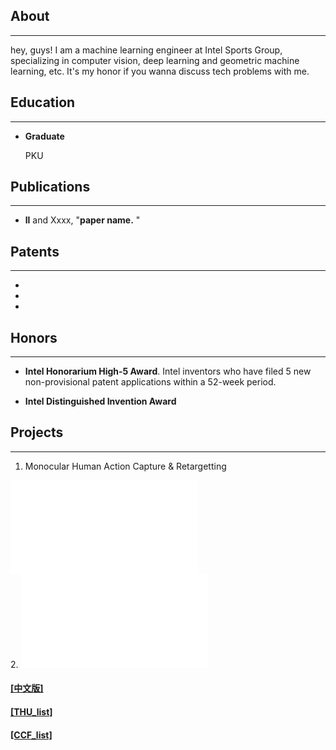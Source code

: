 ## About

---
hey, guys! I am a machine learning engineer at Intel Sports Group, specializing in computer vision, deep learning and geometric machine learning, etc. It's my honor if you wanna discuss tech problems with me. 

## Education

---


* **Graduate**

  PKU

## Publications

---

* **ll** and Xxxx, "**paper name.** "



## Patents
------

- 
-
-

##  Honors
------

- **Intel Honorarium High-5 Award**. Intel inventors who have filed 5 new non-provisional patent applications within a 52-week period. 

- **Intel Distinguished Invention Award**

## Projects
------
1. Monocular Human Action Capture & Retargetting
<iframe src="//player.bilibili.com/player.html?aid=720653249&bvid=BV1WQ4y1z7bp&cid=414574687&page=1" scrolling="no" border="0" frameborder="no" framespacing="0" allowfullscreen="true"> </iframe>
<br>
2. 
<iframe src="//player.bilibili.com/player.html?aid=712603111&bvid=BV1tD4y197Gr&cid=247977082&page=1" scrolling="no" border="0" frameborder="no" framespacing="0" allowfullscreen="true"> </iframe>

#### [[中文版]](./index_cn.html)
#### [[THU_list]](./files/THU_paper_list.html)
#### [[CCF_list]](./files/ccf_paper_list.html)
